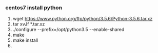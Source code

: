 
### centos7 install python
1. wget https://www.python.org/ftp/python/3.5.6/Python-3.5.6.tar.xz
2. tar xvJf *.tar.xz
3. ./configure --prefix=/opt/python3.5 --enable-shared
4. make
5. make install
6. 
